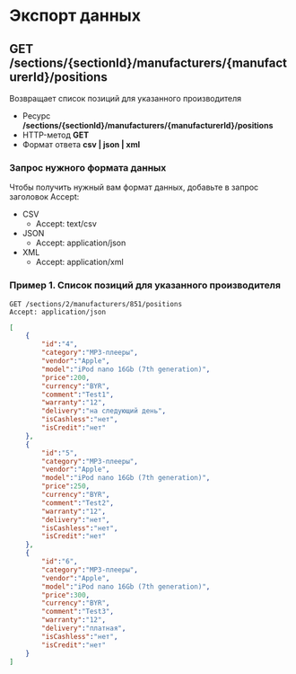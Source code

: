 # Экспорт данных

## GET /sections/{sectionId}/manufacturers/{manufacturerId}/positions

Возвращает список позиций для указанного производителя

- Ресурс **/sections/{sectionId}/manufacturers/{manufacturerId}/positions**
- HTTP-метод **GET**
- Формат ответа **csv | json | xml**

### Запрос нужного формата данных

Чтобы получить нужный вам формат данных, добавьте в запрос заголовок Accept:

- CSV
    - Accept: text/csv
- JSON
    - Accept: application/json
- XML
    - Accept: application/xml

### Пример 1. Список позиций для указанного производителя

```
GET /sections/2/manufacturers/851/positions
Accept: application/json
```

```json
[
    {
        "id":"4",
        "category":"MP3-плееры",
        "vendor":"Apple",
        "model":"iPod nano 16Gb (7th generation)",
        "price":200,
        "currency":"BYR",
        "comment":"Test1",
        "warranty":"12",
        "delivery":"на следующий день",
        "isCashless":"нет",
        "isCredit":"нет"
    },
    {
        "id":"5",
        "category":"MP3-плееры",
        "vendor":"Apple",
        "model":"iPod nano 16Gb (7th generation)",
        "price":250,
        "currency":"BYR",
        "comment":"Test2",
        "warranty":"12",
        "delivery":"нет",
        "isCashless":"нет",
        "isCredit":"нет"
    },
    {
        "id":"6",
        "category":"MP3-плееры",
        "vendor":"Apple",
        "model":"iPod nano 16Gb (7th generation)",
        "price":300,
        "currency":"BYR",
        "comment":"Test3",
        "warranty":"12",
        "delivery":"платная",
        "isCashless":"нет",
        "isCredit":"нет"
    }
]
```
